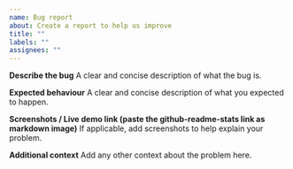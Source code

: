 ```yaml
---
name: Bug report
about: Create a report to help us improve
title: ""
labels: ""
assignees: ""
---
```

<!--PLEASE FIRST READ THE FAQ (#1770) AND COMMON ERROR CODES (#1772)!!!-->

**Describe the bug**
A clear and concise description of what the bug is.

**Expected behaviour**
A clear and concise description of what you expected to happen.

**Screenshots / Live demo link (paste the github-readme-stats link as markdown image)**
If applicable, add screenshots to help explain your problem.

**Additional context**
Add any other context about the problem here.

<!-- FAQ
Below are some questions that are found in the FAQ. The full FAQ can be found in #1770.

Q: My card displays an error
Ans: First, check the common error codes (i.e. https://github.com/anuraghazra/github-readme-stats/issues/1772) and existing issues before creating a new one.

Q: How to hide jupyter Notebook?
Ans: &hide=jupyter%20notebook

Q: I could not figure out how to deploy on my own vercel instance
Ans:
  - docs: https://github.com/anuraghazra/github-readme-stats/#deploy-on-your-own-vercel-instance
  - YT tutorial by codeSTACKr: https://www.youtube.com/watch?v=n6d4KHSKqGk&feature=youtu.be&t=107

Q: Language Card is incorrect
Ans: Please read all the issues/comments before opening any issues regarding language card stats:
    - https://github.com/anuraghazra/github-readme-stats/issues/136#issuecomment-665164174
    - https://github.com/anuraghazra/github-readme-stats/issues/136#issuecomment-665172181

Q: How to count private stats?
Ans: We can only count private commits & we cannot access any other private info of any users, so it's impossible. The only way is to deploy on your own instance & use your own PAT (Personal Access Token)
-->
